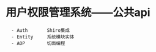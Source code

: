 用户权限管理系统——公共api
===============
```
  - Auth       Shiro集成
  - Entity     系统模块实体
  - AOP        切面编程
```